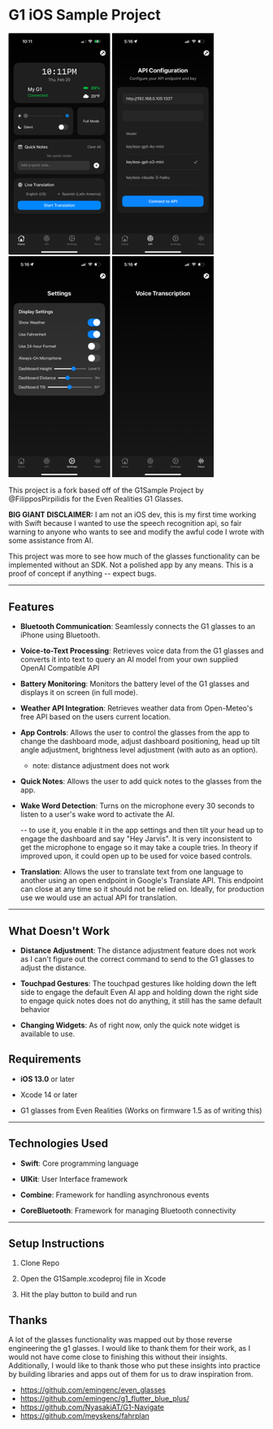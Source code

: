 # G1 iOS Sample Project



<p float="left">
  <img src="https://github.com/callbacked/g1-sample/blob/main/screenshots/IMG_95220C2ACE28-1.jpeg?raw=true" width="200" />
  <img src="https://github.com/callbacked/g1-sample/blob/main/screenshots/IMG_0983.PNG?raw=true" width="200" /> 
  <img src="https://github.com/callbacked/g1-sample/blob/main/screenshots/IMG_0984.PNG?raw=true" width="200" />
  <img src="https://github.com/callbacked/g1-sample/blob/main/screenshots/IMG_0985.PNG?raw=true" width="200" />
</p>

This project is a fork based off of the G1Sample Project by @FilipposPirpilidis for the Even Realities G1 Glasses.


**BIG GIANT DISCLAIMER:** I am not an iOS dev, this is my first time working with Swift because I wanted to use the speech recognition api, so fair warning to anyone who wants to see and modify the awful code I wrote with some assistance from AI. 

This project was more to see how much of the glasses functionality can be implemented without an SDK. Not a polished app by any means. This is a proof of concept if anything -- expect bugs.

  

---

  

## Features

  

-  **Bluetooth Communication**: Seamlessly connects the G1 glasses to an iPhone using Bluetooth.

-  **Voice-to-Text Processing**: Retrieves voice data from the G1 glasses and converts it into text to query an AI model from your own supplied OpenAI Compatible API

-  **Battery Monitoring**: Monitors the battery level of the G1 glasses and displays it on screen (in full mode).

-  **Weather API Integration**: Retrieves weather data from Open-Meteo's free API based on the users current location.

-  **App Controls**: Allows the user to control the glasses from the app to change the dashboard mode, adjust dashboard positioning, head up tilt angle adjustment, brightness level adjustment (with auto as an option).
	- note: distance adjustment does not work 

-  **Quick Notes**: Allows the user to add quick notes to the glasses from the app.

-  **Wake Word Detection**: Turns on the microphone every 30 seconds to listen to a user's wake word to activate the AI.

	-- to use it, you enable it in the app settings and then tilt your head up to engage the dashboard and say "Hey Jarvis". It is very inconsistent to get the microphone to engage so it may take a couple tries. In theory if improved upon, it could open up to be used for voice based controls.

- **Translation**: Allows the user to translate text from one language to another using an open endpoint in Google's Translate API. This endpoint can close at any time so it should not be relied on. 
Ideally, for production use we would use an actual API for translation. 
  
  

---

## What Doesn't Work

-  **Distance Adjustment**: The distance adjustment feature does not work as I can't figure out the correct command to send to the G1 glasses to adjust the distance.

- **Touchpad Gestures**: The touchpad gestures like holding down the left side to engage the default Even AI app and holding down the right side to engage quick notes does not do anything, it still has the same default behavior

- **Changing Widgets**: As of right now, only the quick note widget is available to use.


## Requirements

  

-  **iOS 13.0** or later

- Xcode 14 or later

- G1 glasses from Even Realities (Works on firmware 1.5 as of writing this)

  

---

  

## Technologies Used

  

-  **Swift**: Core programming language

-  **UIKit**: User Interface framework

-  **Combine**: Framework for handling asynchronous events

-  **CoreBluetooth**: Framework for managing Bluetooth connectivity

  

---

  

## Setup Instructions

1. Clone Repo

2. Open the G1Sample.xcodeproj file in Xcode

3. Hit the play button to build and run

## Thanks
A lot of the glasses functionality was mapped out by those reverse engineering the g1 glasses. I would like to thank them for their work, as I would not have come close to finishing this without
their insights. Additionally, I would like to thank those who put these insights into practice by building libraries and apps out of them for us to draw inspiration from.

 - https://github.com/emingenc/even_glasses
 - https://github.com/emingenc/g1_flutter_blue_plus/
 - https://github.com/NyasakiAT/G1-Navigate
 - https://github.com/meyskens/fahrplan